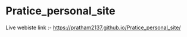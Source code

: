 # Pratice_personal_site
Live webiste link :-  https://pratham2137.github.io/Pratice_personal_site/


